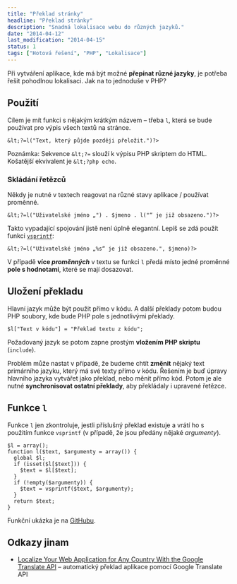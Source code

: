 ```yaml
---
title: "Překlad stránky"
headline: "Překlad stránky"
description: "Snadná lokalisace webu do různých jazyků."
date: "2014-04-12"
last_modification: "2014-04-15"
status: 1
tags: ["Hotová řešení", "PHP", "Lokalisace"]
---
```


Při vytváření aplikace, kde má být možné **přepínat různé jazyky**, je potřeba řešit pohodlnou lokalisaci. Jak na to jednoduše v PHP?

## Použití

Cílem je mít funkci s nějakým krátkým názvem – třeba `l`, která se bude používat pro výpis všech textů na stránce.

```
&lt;?=l("Text, který půjde později přeložit.")?>
```

Poznámka: Sekvence `&lt;?=` slouží k výpisu PHP skriptem do HTML. Košatější ekvivalent je `&lt;?php echo`.

### Skládání řetězců

Někdy je nutné v textech reagovat na různé stavy aplikace / používat proměnné.

```
&lt;?=l("Uživatelské jméno „") . $jmeno . l("“ je již obsazeno.")?>
```

Takto vypadající spojování jistě není úplně elegantní. Lepíš se zdá použít funkci [`vsprintf`](http://www.php.net/manual/en/function.vsprintf.php):

```
&lt;?=l("Uživatelské jméno „%s“ je již obsazeno.", $jmeno)?>
```

V případě **více *proměnných*** v textu se funkci `l` předá místo jedné proměnné **pole s hodnotami**, které se mají dosazovat.

## Uložení překladu

Hlavní jazyk může být použit přímo v kódu. A další překlady potom budou PHP soubory, kde bude PHP pole s jednotlivými překlady.

```
$l["Text v kódu"] = "Překlad textu z kódu";
```

Požadovaný jazyk se potom zapne prostým **vložením PHP skriptu** (`include`).

Problém může nastat v případě, že budeme chtít **změnit** nějaký text primárního jazyku, který má své texty přímo v kódu. Řešením je buď úpravy hlavního jazyka vytvářet jako překlad, nebo měnit přímo kód. Potom je ale nutné **synchronisovat ostatní překlady**, aby překládaly i upravené řetězce.

## Funkce `l`

Funkce `l` jen zkontroluje, jestli příslušný překlad existuje a vrátí ho s použitím funkce `vsprintf` (v případě, že jsou předány nějaké *argumenty*).

```
$l = array();
function l($text, $argumenty = array()) {
  global $l;
  if (isset($l[$text])) {
    $text = $l[$text];
  }
  if (!empty($argumenty)) {
    $text = vsprintf($text, $argumenty);
  }
  return $text;
}
```

Funkční ukázka je na [GitHubu](https://github.com/jahoda/preklad).

## Odkazy jinam

  - [Localize Your Web Application for Any Country With the Google Translate API](http://code.tutsplus.com/tutorials/localize-your-web-application-for-any-country-with-the-google-translate-api--cms-23126) – automatický překlad aplikace pomocí Google Translate API